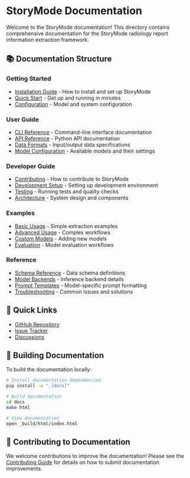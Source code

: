 # StoryMode Documentation

Welcome to the StoryMode documentation! This directory contains comprehensive documentation for the StoryMode radiology report information extraction framework.

## 📚 Documentation Structure

### Getting Started
- [Installation Guide](installation.md) - How to install and set up StoryMode
- [Quick Start](quickstart.md) - Get up and running in minutes
- [Configuration](configuration.md) - Model and system configuration

### User Guide
- [CLI Reference](cli.md) - Command-line interface documentation
- [API Reference](api.md) - Python API documentation
- [Data Formats](data-formats.md) - Input/output data specifications
- [Model Configuration](models.md) - Available models and their settings

### Developer Guide
- [Contributing](contributing.md) - How to contribute to StoryMode
- [Development Setup](development.md) - Setting up development environment
- [Testing](testing.md) - Running tests and quality checks
- [Architecture](architecture.md) - System design and components

### Examples
- [Basic Usage](examples/basic-usage.md) - Simple extraction examples
- [Advanced Usage](examples/advanced-usage.md) - Complex workflows
- [Custom Models](examples/custom-models.md) - Adding new models
- [Evaluation](examples/evaluation.md) - Model evaluation workflows

### Reference
- [Schema Reference](schema.md) - Data schema definitions
- [Model Backends](backends.md) - Inference backend details
- [Prompt Templates](prompts.md) - Model-specific prompt formatting
- [Troubleshooting](troubleshooting.md) - Common issues and solutions

## 🚀 Quick Links

- [GitHub Repository](https://github.com/yourusername/storymode)
- [Issue Tracker](https://github.com/yourusername/storymode/issues)
- [Discussions](https://github.com/yourusername/storymode/discussions)

## 📖 Building Documentation

To build the documentation locally:

```bash
# Install documentation dependencies
pip install -e ".[docs]"

# Build documentation
cd docs
make html

# View documentation
open _build/html/index.html
```

## 🤝 Contributing to Documentation

We welcome contributions to improve the documentation! Please see the [Contributing Guide](contributing.md) for details on how to submit documentation improvements.

